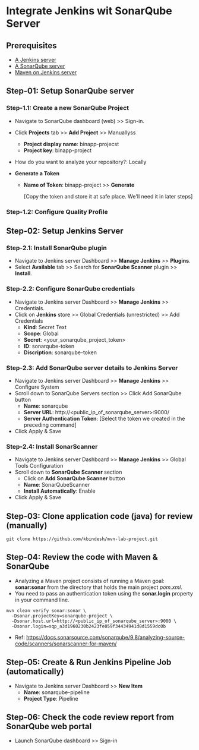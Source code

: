 # Integrate Jenkins wit SonarQube Server

## Prerequisites

- [A Jenkins server](https://github.com/kbindesh/jenkins-masterclass/tree/main/Module-03_Setting_up_Jenkins/02-Jenkins_on_EC2_Amzn_Linux)
- [A SonarQube server](https://github.com/kbindesh/sonarqube-bootcamp/blob/main/Module-02_Setup_SonarQube/01-setup-sonarqube-on-linux.md)
- [Maven on Jenkins server](https://github.com/kbindesh/maven-bootcamp/blob/main/Module-02_Setting_up_Maven_Environment/01-setup-mvn-on-amzn-linux-2.md)

## Step-01: Setup SonarQube server

### Step-1.1: Create a new SonarQube Project

- Navigate to SonarQube dashboard (web) >> Sign-in.
- Click **Projects** tab >> **Add Project** >> Manuallyss

  - **Project display name**: binapp-projecst
  - **Project key**: binapp-project

- How do you want to analyze your repository?: Locally

- **Generate a Token**

  - **Name of Token**: binapp-project >> **Generate**

    [Copy the token and store it at safe place. We'll need it in later steps]

### Step-1.2: Configure Quality Profile

## Step-02: Setup Jenkins Server

### Step-2.1: Install SonarQube plugin

- Navigate to Jenkins server Dashboard >> **Manage Jenkins** >> **Plugins**.
- Select **Available** tab >> Search for **SonarQube Scanner** plugin >> **Install**.

### Step-2.2: Configure SonarQube credentials

- Navigate to Jenkins server Dashboard >> **Manage Jenkins** >> Credentials.
- Click on **Jenkins** store >> Global Credentials (unrestricted) >> Add Credentials
  - **Kind**: Secret Text
  - **Scope**: Global
  - **Secret**: <your_sonarqube_project_token>
  - **ID**: sonarqube-token
  - **Discription**: sonarqube-token

### Step-2.3: Add SonarQube server details to Jenkins Server

- Navigate to Jenkins server Dashboard >> **Manage Jenkins** >> Configure System
- Scroll down to SonarQube Servers section >> Click Add SonarQube button
  - **Name**: sonarqube
  - **Server URL**: http://<public_ip_of_sonarqube_server>:9000/
  - **Server Authentication Token**: [Select the token we created in the preceding command]
- Click Apply & Save

### Step-2.4: Install SonarScanner

- Navigate to Jenkins server Dashboard >> **Manage Jenkins** >> Global Tools Configuration
- Scroll down to **SonarQube Scanner** section
  - Click on **Add SonarQube Scanner** button
  - **Name**: SonarQubeScanner
  - **Install Automatically**: Enable
- Click Apply & Save

## Step-03: Clone application code (java) for review (manually)

```
git clone https://github.com/kbindesh/mvn-lab-project.git
```

## Step-04: Review the code with Maven & SonarQube

- Analyzing a Maven project consists of running a Maven goal: **sonar:sonar** from the directory that holds the main project _pom.xml_.
- You need to pass an authentication token using the **sonar.login** property in your command line.

```
mvn clean verify sonar:sonar \
  -Dsonar.projectKey=sonarqube-project \
  -Dsonar.host.url=http://<public_ip_of_sonarqube_server>:9000 \
  -Dsonar.login=sqp_a3d1960230b2423fe059f34434941d8d1559dc0b
```

- Ref: https://docs.sonarsource.com/sonarqube/9.8/analyzing-source-code/scanners/sonarscanner-for-maven/

## Step-05: Create & Run Jenkins Pipeline Job (automatically)

- Navigate to Jenkins server Dashboard >> **New Item**
  - **Name**: sonarqube-pipeline
  - **Project Type**: Pipeline

## Step-06: Check the code review report from SonarQube web portal

- Launch SonarQube dashboard >> Sign-in
